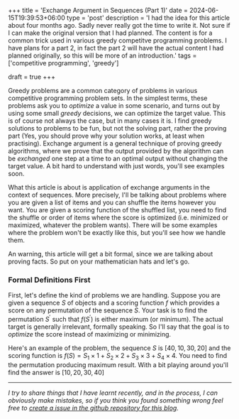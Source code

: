+++
title = 'Exchange Argument in Sequences (Part 1)'
date = 2024-06-15T19:39:53+06:00
type = 'post'
description = 'I had the idea for this article about four months ago. Sadly never really got the time to write it. Not sure if I can make the original version that I had planned. The content is for a common trick used in various greedy competitve programming problems. I have plans for a part 2, in fact the part 2 will have the actual content I had planned originally, so this will be more of an introduction.'
tags = ['competitive programming', 'greedy']

draft = true
+++

Greedy problems are a common category of problems in various competitive programming problem sets. In the simplest terms, these problems ask you to _optimize_ a value in some scenario, and turns out by using some small _greedy_ decisions, we can optimize the target value. This is of course not always the case, but in many cases it is. I find greedy solutions to problems to be fun, but not the solving part, rather the proving part (Yes, you should prove why your solution works, at least when practising). Exchange argument is a general technique of proving greedy algorithms, where we prove that the output provided by the algorithm can be _exchanged_ one step at a time to an optimal output without changing the target value. A bit hard to understand with just words, you'll see examples soon.

What this article is about is application of exchange arguments in the context of sequences. More precisely, I'll be talking about problems where you are given a list of items and you can shuffle the items however you want. You are given a scoring function of the shuffled list, you need to find the shuffle or order of items where the score is optimized (i.e. minimized or maximized, whatever the problem wants). There will be some examples where the problem won't be exactly like this, but you'll see how we handle them.

An warning, this article will get a bit formal, since we are talking about proving facts. So put on your mathematician hats and let's go.

### Formal Definitions First
First, let's define the kind of problems we are handling. Suppose you are given a sequence $S$ of objects and a scoring function $f$ which provides a score on any permutation of the sequence $S$. Your task is to find the permutation $S^\prime$ such that $f(S^\prime)$ is either maximum (or minimum). The actual target is generally irrelevant, formally speaking. So I'll say that the goal is to _optimize_ the score instead of maximizing or minimizing.

Here's an example of the problem, the sequence $S$ is $[40, 10, 30, 20]$ and the scoring function is $f(S) = S_1 \times 1 + S_2 \times 2 + S_3 \times 3 + S_4 \times 4$. You need to find the permutation producing maximum result. With a bit playing around you'll find the answer is $[10, 20, 30, 40]$

---
_I try to share things that I have learnt recently, and in the process, I can obviously make mistakes, so if you think you found something wrong feel free to [create a issue in the github repository for this blog](https://github.com/upobir/upobir.github.io/issues/new)._
